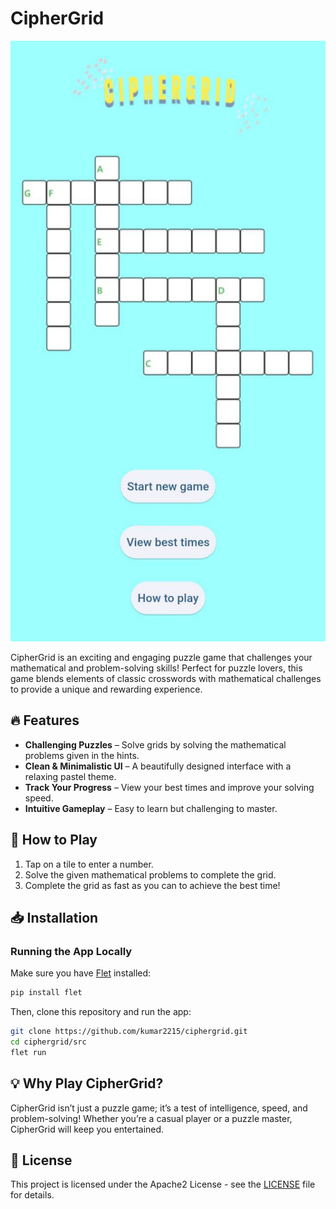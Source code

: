 # CipherGrid

![CipherGrid Homepage](/src/assets/homepage.png)

CipherGrid is an exciting and engaging puzzle game that challenges your mathematical and problem-solving skills! Perfect for puzzle lovers, this game blends elements of classic crosswords with mathematical challenges to provide a unique and rewarding experience.

## 🔥 Features
- **Challenging Puzzles** – Solve grids by solving the mathematical problems given in the hints.
- **Clean & Minimalistic UI** – A beautifully designed interface with a relaxing pastel theme.
- **Track Your Progress** – View your best times and improve your solving speed.
- **Intuitive Gameplay** – Easy to learn but challenging to master.

## 🚀 How to Play
1. Tap on a tile to enter a number.
2. Solve the given mathematical problems to complete the grid.
3. Complete the grid as fast as you can to achieve the best time!

## 📥 Installation
### Running the App Locally
Make sure you have [Flet](https://flet.dev) installed:
```sh
pip install flet
```
Then, clone this repository and run the app:
```sh
git clone https://github.com/kumar2215/ciphergrid.git
cd ciphergrid/src
flet run
```

## 💡 Why Play CipherGrid?
CipherGrid isn’t just a puzzle game; it’s a test of intelligence, speed, and problem-solving! Whether you’re a casual player or a puzzle master, CipherGrid will keep you entertained.

## 📜 License
This project is licensed under the Apache2 License - see the [LICENSE](https://github.com/kumar2215/CipherGrid/blob/master/LICENSE) file for details.
